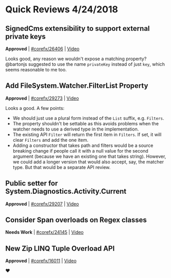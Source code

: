 # Quick Reviews 4/24/2018

## SignedCms extensibility to support external private keys

**Approved** | [#corefx/26406](https://github.com/dotnet/corefx/issues/26406#issuecomment-384009048) | [Video](https://www.youtube.com/watch?v=E9X-kNjBtG8&t=0h-3m-55s)

Looks good, any reason we wouldn't expose a matching property? @bartonjs suggested to use the name `privateKey` instead of just `key`, which seems reasonable to me too.
## Add FileSystem.Watcher.FilterList Property

**Approved** | [#corefx/29273](https://github.com/dotnet/corefx/issues/29273#issuecomment-384014580) | [Video](https://www.youtube.com/watch?v=E9X-kNjBtG8&t=0h5m10s)

Looks a good. A few points:

* We should just use a plural form instead of the `List` suffix, e.g. `Filters`.
* The property shouldn't be settable as this avoids problems when the watcher needs to use a derived type in the implementation.
* The existing API `Filter` will return the first item in `Filters`. If set, it will clear `Filters` and add the one item.
* Adding a constructor that takes path and filters would be a source breaking change if people call it with a null value for the second argument (because we have an existing one that takes string). However, we could add a longer version that would also accept, say, the matcher type. But that would be a separate API review.
## Public setter for System.Diagnostics.Activity.Current

**Approved** | [#corefx/29207](https://github.com/dotnet/corefx/issues/29207) | [Video](https://www.youtube.com/watch?v=E9X-kNjBtG8&t=0h22m43s)

## Consider Span<char> overloads on Regex classes

**Needs Work** | [#corefx/24145](https://github.com/dotnet/corefx/issues/24145) | [Video](https://www.youtube.com/watch?v=E9X-kNjBtG8&t=0h32m59s)

## New Zip LINQ Tuple Overload API

**Approved** | [#corefx/16011](https://github.com/dotnet/corefx/issues/16011#issuecomment-384022447) | [Video](https://www.youtube.com/watch?v=E9X-kNjBtG8&t=0h34m7s)

❤️ 
